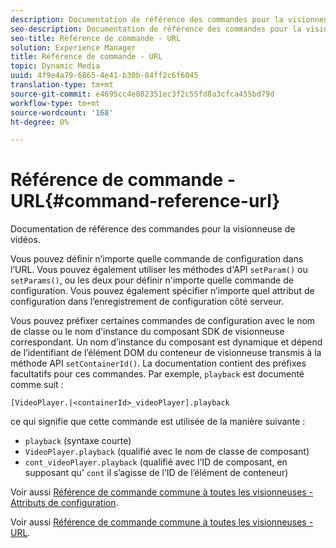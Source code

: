 ```yaml
---
description: Documentation de référence des commandes pour la visionneuse de vidéos.
seo-description: Documentation de référence des commandes pour la visionneuse de vidéos.
seo-title: Référence de commande - URL
solution: Experience Manager
title: Référence de commande - URL
topic: Dynamic Media
uuid: 4f9e4a79-6865-4e41-b30b-84ff2c6f6045
translation-type: tm+mt
source-git-commit: e4695cc4e882351ec3f2c55fd8a3cfca455bd79d
workflow-type: tm+mt
source-wordcount: '168'
ht-degree: 0%

---
```



# Référence de commande - URL{#command-reference-url}

Documentation de référence des commandes pour la visionneuse de vidéos.

Vous pouvez définir n’importe quelle commande de configuration dans l’URL. Vous pouvez également utiliser les méthodes d&#39;API `setParam()` ou `setParams()`, ou les deux pour définir n&#39;importe quelle commande de configuration. Vous pouvez également spécifier n’importe quel attribut de configuration dans l’enregistrement de configuration côté serveur.

Vous pouvez préfixer certaines commandes de configuration avec le nom de classe ou le nom d’instance du composant SDK de visionneuse correspondant. Un nom d’instance du composant est dynamique et dépend de l’identifiant de l’élément DOM du conteneur de visionneuse transmis à la méthode API `setContainerId()`. La documentation contient des préfixes facultatifs pour ces commandes. Par exemple, `playback` est documenté comme suit :

```
[VideoPlayer.|<containerId>_videoPlayer].playback
```

ce qui signifie que cette commande est utilisée de la manière suivante :

* `playback` (syntaxe courte)
* `VideoPlayer.playback` (qualifié avec le nom de classe de composant)
* `cont_videoPlayer.playback` (qualifié avec l’ID de composant, en supposant qu’ `cont` il s’agisse de l’ID de l’élément de conteneur)

Voir aussi [Référence de commande commune à toutes les visionneuses - Attributs de configuration](../../../r-html5-viewer-20-cmdref-configattrib/r-html5-viewer-20-cmdref-configattrib.md#concept-850e0f2c49b949deb7cfbfd330d329bd).

Voir aussi [Référence de commande commune à toutes les visionneuses - URL](../../../c-html5-viewer-20-cmdref-url/c-html5-viewer-20-cmdref-url.md#concept-9b337f349b7b406b8c33c7ee96b3e226).
